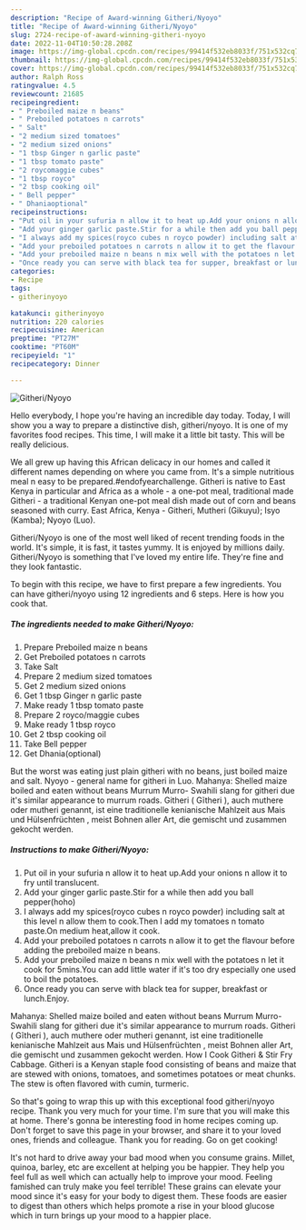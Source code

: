 ```yaml
---
description: "Recipe of Award-winning Githeri/Nyoyo"
title: "Recipe of Award-winning Githeri/Nyoyo"
slug: 2724-recipe-of-award-winning-githeri-nyoyo
date: 2022-11-04T10:50:28.208Z
image: https://img-global.cpcdn.com/recipes/99414f532eb8033f/751x532cq70/githerinyoyo-recipe-main-photo.jpg
thumbnail: https://img-global.cpcdn.com/recipes/99414f532eb8033f/751x532cq70/githerinyoyo-recipe-main-photo.jpg
cover: https://img-global.cpcdn.com/recipes/99414f532eb8033f/751x532cq70/githerinyoyo-recipe-main-photo.jpg
author: Ralph Ross
ratingvalue: 4.5
reviewcount: 21685
recipeingredient:
- " Preboiled maize n beans"
- " Preboiled potatoes n carrots"
- " Salt"
- "2 medium sized tomatoes"
- "2 medium sized onions"
- "1 tbsp Ginger n garlic paste"
- "1 tbsp tomato paste"
- "2 roycomaggie cubes"
- "1 tbsp royco"
- "2 tbsp cooking oil"
- " Bell pepper"
- " Dhaniaoptional"
recipeinstructions:
- "Put oil in your sufuria n allow it to heat up.Add your onions n allow it to fry until translucent."
- "Add your ginger garlic paste.Stir for a while then add you ball pepper(hoho)"
- "I always add my spices(royco cubes n royco powder) including salt at this level n allow them to cook.Then l add my tomatoes n tomato paste.On medium heat,allow it cook."
- "Add your preboiled potatoes n carrots n allow it to get the flavour before adding the preboiled maize n beans."
- "Add your preboiled maize n beans n mix well with the potatoes n let it cook for 5mins.You can add little water if it&#39;s too dry especially one used to boil the potatoes."
- "Once ready you can serve with black tea for supper, breakfast or lunch.Enjoy."
categories:
- Recipe
tags:
- githerinyoyo

katakunci: githerinyoyo 
nutrition: 220 calories
recipecuisine: American
preptime: "PT27M"
cooktime: "PT60M"
recipeyield: "1"
recipecategory: Dinner

---
```



![Githeri/Nyoyo](https://img-global.cpcdn.com/recipes/99414f532eb8033f/751x532cq70/githerinyoyo-recipe-main-photo.jpg)

Hello everybody, I hope you're having an incredible day today. Today, I will show you a way to prepare a distinctive dish, githeri/nyoyo. It is one of my favorites food recipes. This time, I will make it a little bit tasty. This will be really delicious.

We all grew up having this African delicacy in our homes and called it different names depending on where you came from. It&#39;s a simple nutritious meal n easy to be prepared.#endofyearchallenge. Githeri is native to East Kenya in particular and Africa as a whole - a one-pot meal, traditional made Githeri - a traditional Kenyan one-pot meal dish made out of corn and beans seasoned with curry. East Africa, Kenya - Githeri, Mutheri (Gikuyu); Isyo (Kamba); Nyoyo (Luo).

Githeri/Nyoyo is one of the most well liked of recent trending foods in the world. It's simple, it is fast, it tastes yummy. It is enjoyed by millions daily. Githeri/Nyoyo is something that I've loved my entire life. They're fine and they look fantastic.


To begin with this recipe, we have to first prepare a few ingredients. You can have githeri/nyoyo using 12 ingredients and 6 steps. Here is how you cook that.

<!--inarticleads1-->

##### The ingredients needed to make Githeri/Nyoyo:

1. Prepare  Preboiled maize n beans
1. Get  Preboiled potatoes n carrots
1. Take  Salt
1. Prepare 2 medium sized tomatoes
1. Get 2 medium sized onions
1. Get 1 tbsp Ginger n garlic paste
1. Make ready 1 tbsp tomato paste
1. Prepare 2 royco/maggie cubes
1. Make ready 1 tbsp royco
1. Get 2 tbsp cooking oil
1. Take  Bell pepper
1. Get  Dhania(optional)


But the worst was eating just plain githeri with no beans, just boiled maize and salt. Nyoyo - general name for githeri in Luo. Mahanya: Shelled maize boiled and eaten without beans Murrum Murro- Swahili slang for githeri due it&#39;s similar appearance to murrum roads. Githeri ( Gĩtheri ), auch muthere oder mutheri genannt, ist eine traditionelle kenianische Mahlzeit aus Mais und Hülsenfrüchten , meist Bohnen aller Art, die gemischt und zusammen gekocht werden. 

<!--inarticleads2-->

##### Instructions to make Githeri/Nyoyo:

1. Put oil in your sufuria n allow it to heat up.Add your onions n allow it to fry until translucent.
1. Add your ginger garlic paste.Stir for a while then add you ball pepper(hoho)
1. I always add my spices(royco cubes n royco powder) including salt at this level n allow them to cook.Then l add my tomatoes n tomato paste.On medium heat,allow it cook.
1. Add your preboiled potatoes n carrots n allow it to get the flavour before adding the preboiled maize n beans.
1. Add your preboiled maize n beans n mix well with the potatoes n let it cook for 5mins.You can add little water if it&#39;s too dry especially one used to boil the potatoes.
1. Once ready you can serve with black tea for supper, breakfast or lunch.Enjoy.


Mahanya: Shelled maize boiled and eaten without beans Murrum Murro- Swahili slang for githeri due it&#39;s similar appearance to murrum roads. Githeri ( Gĩtheri ), auch muthere oder mutheri genannt, ist eine traditionelle kenianische Mahlzeit aus Mais und Hülsenfrüchten , meist Bohnen aller Art, die gemischt und zusammen gekocht werden. How I Cook Githeri &amp; Stir Fry Cabbage. Githeri is a Kenyan staple food consisting of beans and maize that are stewed with onions, tomatoes, and sometimes potatoes or meat chunks. The stew is often flavored with cumin, turmeric. 

So that's going to wrap this up with this exceptional food githeri/nyoyo recipe. Thank you very much for your time. I'm sure that you will make this at home. There's gonna be interesting food in home recipes coming up. Don't forget to save this page in your browser, and share it to your loved ones, friends and colleague. Thank you for reading. Go on get cooking!

It's not hard to drive away your bad mood when you consume grains. Millet, quinoa, barley, etc are excellent at helping you be happier. They help you feel full as well which can actually help to improve your mood. Feeling famished can truly make you feel terrible! These grains can elevate your mood since it's easy for your body to digest them. These foods are easier to digest than others which helps promote a rise in your blood glucose which in turn brings up your mood to a happier place.
